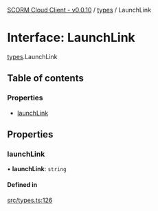 [SCORM Cloud Client - v0.0.10](../README.md) / [types](../modules/types.md) / LaunchLink

# Interface: LaunchLink

[types](../modules/types.md).LaunchLink

## Table of contents

### Properties

- [launchLink](types.LaunchLink.md#launchlink)

## Properties

### launchLink

• **launchLink**: `string`

#### Defined in

[src/types.ts:126](https://github.com/distributhor/scormcloud-client/blob/49508a5/src/types.ts#L126)
